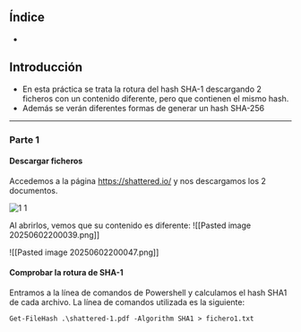 ## Índice

- 

## Introducción

- En esta práctica se trata la rotura del hash SHA-1 descargando 2 ficheros con un contenido diferente, pero que contienen el mismo hash.
- Además se verán diferentes formas de generar un hash SHA-256

---
### Parte 1

#### Descargar ficheros

Accedemos a la página https://shattered.io/ y nos descargamos los 2 documentos.

![1 1](https://github.com/user-attachments/assets/e0311def-3606-4ce7-9fe0-7bda6682f957)

Al abrirlos, vemos que su contenido es diferente:
![[Pasted image 20250602200039.png]]

![[Pasted image 20250602200047.png]]


#### Comprobar la rotura de SHA-1

Entramos a la línea de comandos de Powershell y calculamos el hash SHA1 de cada archivo. 
La línea de comandos utilizada es la siguiente:

`Get-FileHash .\shattered-1.pdf -Algorithm SHA1 > fichero1.txt`
